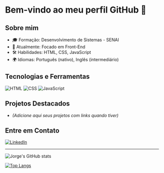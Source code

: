 # Bem-vindo ao meu perfil GitHub 👋

## Sobre mim
- 🎓 Formação: Desenvolvimento de Sistemas - SENAI  
- 🎯 Atualmente: Focado em Front-End  
- 🛠️ Habilidades: HTML, CSS, JavaScript  
- 🌍 Idiomas: Português (nativo), Inglês (intermediário)

## Tecnologias e Ferramentas
![HTML](https://img.shields.io/badge/-HTML5-E34F26?style=for-the-badge&logo=html5&logoColor=white)
![CSS](https://img.shields.io/badge/-CSS3-1572B6?style=for-the-badge&logo=css3&logoColor=white)
![JavaScript](https://img.shields.io/badge/-JavaScript-F7DF1E?style=for-the-badge&logo=javascript&logoColor=black)

## Projetos Destacados
- *(Adicione aqui seus projetos com links quando tiver)*

## Entre em Contato
[![LinkedIn](https://img.shields.io/badge/-LinkedIn-blue?style=for-the-badge&logo=linkedin&logoColor=white)](https://www.linkedin.com/in/jorgehenrique07)

---

![Jorge's GitHub stats](https://github-readme-stats.vercel.app/api?username=jorgehenirque&show_icons=true&theme=radical)

[![Top Langs](https://github-readme-stats.vercel.app/api/top-langs/?username=jorgehenirque&layout=compact&theme=radical)](https://github.com/anuraghazra/github-readme-stats)
